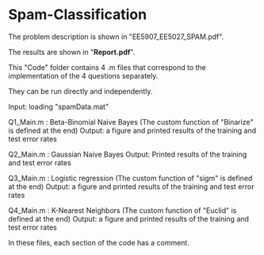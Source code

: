 # Spam-Classification

The problem description is shown in "EE5907_EE5027_SPAM.pdf".

The results are shown in "**Report.pdf**".

This "Code" folder contains 4 .m files that correspond to the implementation of the 4 questions separately.

They can be run directly and independently. 

Input: loading "spamData.mat"

Q1_Main.m :
	Beta-Binomial Naive Bayes
	(The custom function of "Binarize" is defined at the end)
	Output: a figure and printed results of the training and test error rates

Q2_Main.m :
	Gaussian Naive Bayes
	Output: Printed results of the training and test error rates

Q3_Main.m :
	Logistic regression
	(The custom function of "sigm" is defined at the end)
	Output: a figure and printed results of the training and test error rates

Q4_Main.m :
	K-Nearest Neighbors
	(The custom function of "Euclid" is defined at the end)
	Output: a figure and printed results of the training and test error rates

In these files, each section of the code has a comment.
